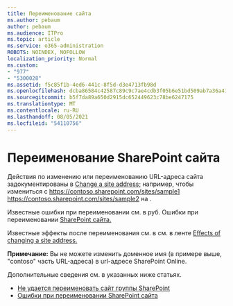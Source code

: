 ```yaml
---
title: Переименование сайта
ms.author: pebaum
author: pebaum
ms.audience: ITPro
ms.topic: article
ms.service: o365-administration
ROBOTS: NOINDEX, NOFOLLOW
localization_priority: Normal
ms.custom:
- "977"
- "5300028"
ms.assetid: f5c85f1b-4ed6-441c-8f5d-d3e4713fb98d
ms.openlocfilehash: dcba86584c42587c89c9c7ae4cdb3f05b6e51bd509ab7a36a41de2ac00f8f391
ms.sourcegitcommit: b5f7da89a650d2915dc652449623c78be6247175
ms.translationtype: MT
ms.contentlocale: ru-RU
ms.lasthandoff: 08/05/2021
ms.locfileid: "54110756"
---
```

# <a name="rename-a-sharepoint-site"></a>Переименование SharePoint сайта

Действия по изменению или переименованию URL-адреса сайта задокументированы в [Change a site address;](https://docs.microsoft.com/sharepoint/change-site-address) например, чтобы измениться с https://contoso.sharepoint.com/sites/sample1 https://contoso.sharepoint.com/sites/sample2 на .

Известные ошибки при переименовании см. в руб. Ошибки при переименовании [SharePoint сайта.](https://support.office.com/article/errors-when-you-rename-a-sharepoint-site-address-165b7c11-1325-4813-b160-ecbe87bc1a86)

Известные эффекты после переименования см. в см. в ленте [Effects of changing a site address.](https://docs.microsoft.com/sharepoint/change-site-address#effects-of-changing-a-site-address)

**Примечание:** Вы не можете изменить доменное имя (в примере выше, "contoso" часть URL-адреса) в url-адресе SharePoint Online. 

Дополнительные сведения см. в указанных ниже статьях.

- [Не удается переименовать сайт группы SharePoint](https://go.microsoft.com/fwlink/?Linkid=2018696)
- [Ошибки при переименовании SharePoint сайта](https://support.office.com/article/errors-when-you-rename-a-sharepoint-site-address-165b7c11-1325-4813-b160-ecbe87bc1a86)
